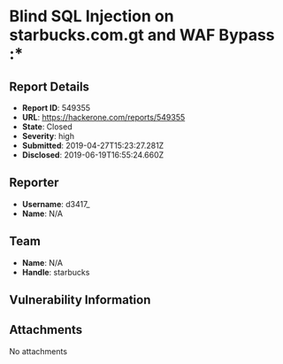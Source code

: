 # Blind SQL Injection on starbucks.com.gt and WAF Bypass  :*

## Report Details
- **Report ID**: 549355
- **URL**: https://hackerone.com/reports/549355
- **State**: Closed
- **Severity**: high
- **Submitted**: 2019-04-27T15:23:27.281Z
- **Disclosed**: 2019-06-19T16:55:24.660Z

## Reporter
- **Username**: d3417_
- **Name**: N/A

## Team
- **Name**: N/A
- **Handle**: starbucks

## Vulnerability Information


## Attachments
No attachments
